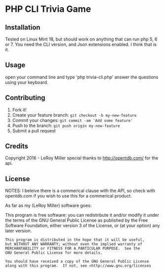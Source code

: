 # PHP CLI Trivia Game

## Installation

Tested on Linux Mint 18, but should work on anything that can run php 5, 6 or 7. You need the CLI version, and Json extensions enabled. I think that is it.

## Usage

open your command line and type 'php trivia-cli.php' answer the questions using your keyboard.

## Contributing

1. Fork it!
2. Create your feature branch: `git checkout -b my-new-feature`
3. Commit your changes: `git commit -am 'Add some feature'`
4. Push to the branch: `git push origin my-new-feature`
5. Submit a pull request

## Credits

Copyright 2016 - LeRoy Miller
special thanks to http://opentdb.com/ for the api.

## License

  NOTES: I beleive there is a commerical clause with the API, so check with opentdb.com if you wish to use this for a commerical product.

As far as my (LeRoy Miller) software goes:

This program is free software: you can redistribute it and/or modify
    it under the terms of the GNU General Public License as published by
    the Free Software Foundation, either version 3 of the License, or
    (at your option) any later version.

    This program is distributed in the hope that it will be useful,
    but WITHOUT ANY WARRANTY; without even the implied warranty of
    MERCHANTABILITY or FITNESS FOR A PARTICULAR PURPOSE.  See the
    GNU General Public License for more details.

    You should have received a copy of the GNU General Public License
    along with this program.  If not, see <http://www.gnu.org/licenses
